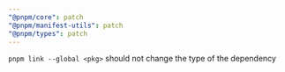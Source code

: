 ```yaml
---
"@pnpm/core": patch
"@pnpm/manifest-utils": patch
"@pnpm/types": patch
---
```


`pnpm link --global <pkg>` should not change the type of the dependency
